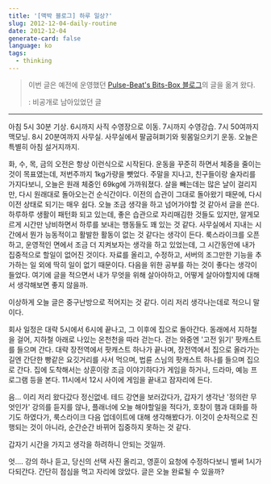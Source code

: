 ```yaml
---
title: '[맥박 블로그] 하루 일상?'
slug: 2012-12-04-daily-routine
date: 2012-12-04
generate-card: false
language: ko
tags:
  - thinking
---
```


> 이번 글은 예전에 운영했던 [Pulse-Beat's Bits-Box 블로그](https://pulsebeat.tistory.com/)의 글을 옮겨 왔다.
>
> : 비공개로 남아있었던 글

---

아침 5시 30분 기상. 6시까지 사직 수영장으로 이동. 7시까지 수영강습. 7시 50여까지 맥모닝. 8시 20분여까지 사무실. 사무실에서 팔굽혀펴기와 윗몸일으키기 운동. 오늘은 특별히 아침 설거지까지.

화, 수, 목, 금의 오전은 항상 이런식으로 시작된다. 운동을 꾸준히 하면서 체중을 줄이는 것이 목표였는데, 저번주까지 1kg가량을 뺏었다. 주말을 지나고, 친구들이랑 술자리를 가지다보니, 오늘은 원래 체중인 69kg에 가까워졌다. 살을 빼는데는 많은 날이 걸리지만, 다시 원래대로 돌아오는건 순식간이다. 이전의 습관이 그대로 돌아왔기 때문에, 다시 이전 상태로 되기는 매우 쉽다. 오늘 조금 생각을 하고 넘어가야할 것 같아서 글을 쓴다. 하루하루 생활이 패턴화 되고 있는데, 좋은 습관으로 자리매김한 것들도 있지만, 알게모르게 시간만 낭비하면서 하루를 보내는 행동들도 꽤 있는 것 같다. 사무실에서 지내는 시간에서 뭔가 능동적이고 활발한 활동이 없는 것 같다는 생각이 든다. 룩스라이크를 오픈하고, 운영적인 면에서 조금 더 지켜보자는 생각을 하고 있었는데, 그 시간동안에 내가 집중적으로 할일이 없어진 것이다. 자료를 올리고, 수정하고, 서버의 조그만한 기능을 추가하는 일 외에 딱히 일이 없기 때문이다. 다음을 위한 공부를 하는 것이 좋다는 생각이 들었다. 여기에 글을 적으면서 내가 무엇을 위해 살아야하고, 어떻게 살아야할지에 대해서 생각해보면 좋지 않을까.

이상하게 오늘 글은 중구난방으로 적어지는 것 같다. 이리 저리 생각나는데로 적으니 말이다.

회사 일정은 대략 5시에서 6시에 끝나고, 그 이후에 집으로 돌아간다. 동래에서 지하철을 걸어, 지하철 아래로 나있는 온천천을 따라 걷는다. 걷는 와중엔 '고전 읽기' 팟캐스트를 들으며 간다. 대략 장전역에서 팟캐스트 하나가 끝나며, 장전역에서 집으로 올라가는 길엔 간단한 빵같은 요깃거리를 사서 먹으며, 법륜 스님의 팟캐스트 하나를 들으며 집으로 간다. 집에 도착해서는 상훈이랑 조금 이야기하다가 게임을 하거나, 드라마, 예능 프로그램 등을 본다. 11시에서 12시 사이에 게임을 끝내고 잠자리에 든다.

음... 이리 저리 왔다갔다 정신없네. 테드 강연을 보러갔다가, 갑자기 생각난 '정의란 무엇인가' 강의를 듣지를 않나, 플래너에 오늘 해야할일을 적다가, 호창이 햄과 대화를 하기도 하였다가, 룩스라이크 다음 업데이트에 대해 생각해봤다가. 이것이 순차적으로 진행되는 것이 아니라, 순간순간 바뀌어 집중하지 못하는 것 같다.

갑자기 시간을 가지고 생각을 하려하니 안되는 것일까.

엇.... 강의 하나 듣고, 당신의 선택 사진 올리고, 영훈이 요청에 수정하다보니 벌써 1시가 다되간다. 간단히 점심을 먹고 자리에 앉았다. 글은 오늘 완료될 수 있을까?
